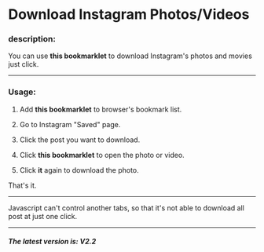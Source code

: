 # Download Instagram Photos/Videos

### description:
You can use **this bookmarklet** to download Instagram's photos and movies just click.  

---

### Usage:  

1. Add **this bookmarklet** to browser's bookmark list.

2. Go to Instagram "Saved" page.

3. Click the post you want to download.

4. Click **this bookmarklet** to open the photo or video.

5. Click **it** again to download the photo.

That's it.  

---

Javascript can't control another tabs, so that it's not able to download all post at just one click.

---

###### **The latest version is: *V2.2***

